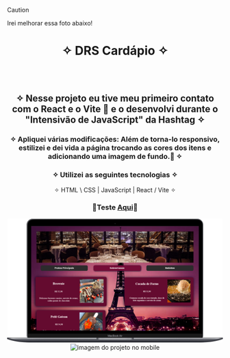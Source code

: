  > [!CAUTION]
 > Irei melhorar essa foto abaixo!

<div align="center">
  
# ✧ DRS Cardápio ✧
<br> <br>

## ✧ Nesse projeto eu tive meu primeiro contato com o React e o Vite 🤩 e o desenvolvi durante o "Intensivão de JavaScript" da Hashtag ✧
### ✧ Apliquei várias modificações: Além de torna-lo responsivo, estilizei e dei vida a página trocando as cores dos itens e adicionando uma imagem de fundo.🚀 ✧

### ✧ Utilizei as seguintes tecnologias ✧
✧ HTML \ CSS | JavaScript | React / Vite ✧
### <p>👾Teste <a href="https://drs-cardapio.vercel.app/" target="_blank">Aqui</a>👾</p>
  </div>

<div align="center" display="inline-block">
<img  alt="imagem do projeto no desktop" src="https://github.com/DeyvissonRobert/DRS-Cardapio/blob/main/src/assets/Cardapio%20Desktop.png">
<img alt="imagem do projeto no mobile" src="https://github.com/DeyvissonRobert/DRS-Cardapio/blob/main/src/assets/Card%C3%A1pio%20mobile.png">
</div>
